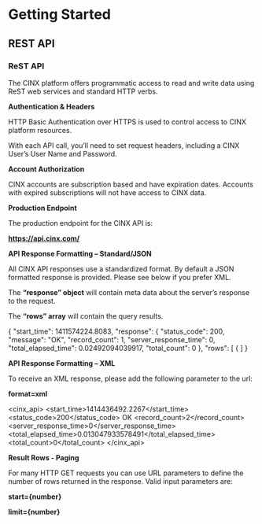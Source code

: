 # Getting Started

## REST API
### ReST API

The CINX platform offers programmatic access to read and write data using ReST web services and standard HTTP verbs.


**Authentication & Headers**

HTTP Basic Authentication over HTTPS is used to control access to CINX platform resources.

With each API call, you’ll need to set request headers, including a CINX User’s User Name and Password.


**Account Authorization**

CINX accounts are subscription based and have expiration dates.  Accounts with expired subscriptions will not have access to CINX data.


**Production Endpoint**

The production endpoint for the CINX API is:

**https://api.cinx.com/**


**API Response Formatting – Standard/JSON**

All CINX API responses use a standardized format.  By default a JSON formatted response is provided.  Please see below if you prefer XML.

The **“response” object** will contain meta data about the server’s response to the request.

The **“rows” array** will contain the query results.


{
  "start_time": 1411574224.8083,
  "response": {
    "status_code": 200,
    "message": "OK",
    "record_count": 1,
    "server_response_time": 0,
    "total_elapsed_time": 0.02492094039917,
    "total_count": 0
  },
  "rows": [
    {
  ]
}



**API Response Formatting – XML**

To receive an XML response, please add the following parameter to the url:

**format=xml**


<cinx_api>
	<start_time>1414436492.2267</start_time>
	<response>
		<status_code>200</status_code>
		<message>OK</message>
		<record_count>2</record_count>
		<server_response_time>0</server_response_time>
		<total_elapsed_time>0.013047933578491</total_elapsed_time>
		<total_count>0</total_count>
	</response>
	<rows>
		<row> 
		</row>
	</rows>
</cinx_api> 



**Result Rows - Paging**

For many HTTP GET requests you can use URL parameters to define the number of rows returned in the response.  Valid input parameters are:

**start={number}**

**limit={number}**
